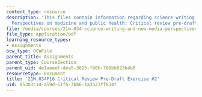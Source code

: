 ```yaml
---
content_type: resource
description: 'This files contain information regarding science writing and new media:
  Perspectives on medicine and public health: Critical review pre-draft exercise #2.'
file: /media/courses/21w-034-science-writing-and-new-media-perspectives-on-medicine-and-public-health-fall-2016/85303c14a59d61f67bb61a3523ff834f_MIT21W_034F16_CritRevPDEx2.pdf
file_type: application/pdf
learning_resource_types:
- Assignments
ocw_type: OCWFile
parent_title: Assignments
parent_type: CourseSection
parent_uid: 4e1aeeef-dea5-3825-f90b-766bb023b4b8
resourcetype: Document
title: '21W.034F16 Critical Review Pre-Draft Exercise #2'
uid: 85303c14-a59d-61f6-7bb6-1a3523ff834f
---
```

